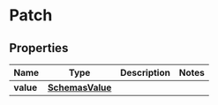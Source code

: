 # Patch

## Properties
Name | Type | Description | Notes
------------ | ------------- | ------------- | -------------
**value** | [**SchemasValue**](SchemasValue.md) |  | 
